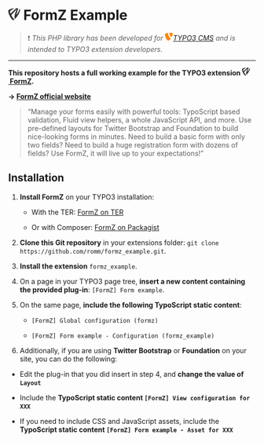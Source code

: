 # ![FormZ](Resources/Public/Images/formz-icon@medium.png) FormZ Example

> :heavy_exclamation_mark: *This PHP library has been developed for [![TYPO3](Resources/Public/Images/typo3-icon.png)TYPO3 CMS](https://typo3.org) and is intended to TYPO3 extension developers.*

---

**This repository hosts a full working example for the TYPO3 extension [![FormZ](Resources/Public/Images/formz-icon@small.png) FormZ](http://typo3-formz.com/).**

**→ [FormZ official website](http://typo3-formz.com/)**

> “Manage your forms easily with powerful tools: TypoScript based validation, Fluid view helpers, a whole JavaScript API, and more. Use pre-defined layouts for Twitter Bootstrap and Foundation to build nice-looking forms in minutes. Need to build a basic form with only two fields? Need to build a huge registration form with dozens of fields? Use FormZ, it will live up to your expectations!”

## Installation

1. **Install FormZ** on your TYPO3 installation:

   * With the TER: [FormZ on TER](https://typo3.org/extensions/repository/view/formz)

   * Or with Composer: [FormZ on Packagist](https://packagist.org/packages/romm/formz)

2. **Clone this Git repository** in your extensions folder: `git clone https://github.com/romm/formz_example.git`.

3. **Install the extension** `formz_example`.

4. On a page in your TYPO3 page tree, **insert a new content containing the provided plug-in**: `[FormZ] Form example`.

5. On the same page, **include the following TypoScript static content**:

   * `[FormZ] Global configuration (formz)`

   * `[FormZ] Form example - Configuration (formz_example)`

6. Additionally, if you are using **Twitter Bootstrap** or **Foundation** on your site, you can do the following:

  * Edit the plug-in that you did insert in step 4, and **change the value of `Layout`**

  * Include the **TypoScript static content `[FormZ] View configuration for XXX`**

  * If you need to include CSS and JavaScript assets, include the **TypoScript static content `[FormZ] Form example - Asset for XXX`**
